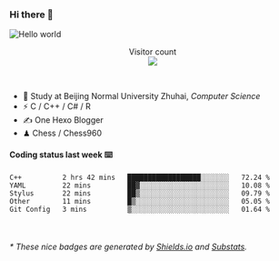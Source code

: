 ### Hi there 👋


<img src="https://raw.githubusercontent.com/sagar-viradiya/sagar-viradiya/master/resources/banner.png" alt="Hello world">
<p align="center"> 
  Visitor count<br/>
  <img src="https://profile-counter.glitch.me/youszoe/count.svg" />
</p>

<br/>


- 🍻  Study at Beijing Normal University Zhuhai, _Computer Science_
- ⚡  C / C++ / C# / R
- ✍️  One Hexo Blogger
- ♟  Chess / Chess960 


#### Coding status last week ⌨️

<!--START_SECTION:waka-->
```text
C++          2 hrs 42 mins   ██████████████████░░░░░░░   72.24 % 
YAML         22 mins         ██▓░░░░░░░░░░░░░░░░░░░░░░   10.08 % 
Stylus       22 mins         ██▒░░░░░░░░░░░░░░░░░░░░░░   09.79 % 
Other        11 mins         █▒░░░░░░░░░░░░░░░░░░░░░░░   05.05 % 
Git Config   3 mins          ▒░░░░░░░░░░░░░░░░░░░░░░░░   01.64 % 
```
<!--END_SECTION:waka-->

<br/>
<center><img src="http://ghchart.rshah.org/409ba5/yousazoe" alt="" /></center>


<h6>* These nice badges are generated by <a href="https://shields.io/">Shields.io</a> and <a href="https://github.com/spencerwooo/Substats">Substats</a>.</h6>
